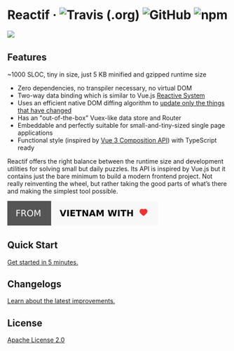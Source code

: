 # Reactif &middot; ![Travis (.org)](https://img.shields.io/travis/tuhuynh27/reactif?style=flat-square) ![GitHub](https://img.shields.io/github/license/tuhuynh27/reactif?style=flat-square) ![npm](https://img.shields.io/npm/v/@reactif/core?style=flat-square)

![](https://i.imgur.com/1TJ2Q0w.jpg)

## Features

~1000 SLOC, tiny in size, just 5 KB minified and gzipped runtime size
- Zero dependencies, no transpiler necessary, no virtual DOM
- Two-way data binding which is similar to Vue.js [Reactive System](https://v3.vuejs.org/guide/reactivity.html)
- Uses an efficient native DOM diffing algorithm to [update only the things that have changed](https://s8.gifyu.com/images/diffing.gif)
- Has an "out-of-the-box" Vuex-like data store and Router
- Embeddable and perfectly suitable for small-and-tiny-sized single page applications
- Functional style (inspired by [Vue 3 Composition API](https://composition-api.vuejs.org/)) with TypeScript ready

Reactif offers the right balance between the runtime size and development utilities for solving small but daily 
puzzles. Its API is inspired by Vue.js but it contains just the bare minimum to build a modern frontend 
project. Not really reinventing the wheel, but rather taking the good parts of what’s there and making the simplest tool possible.

[![From Vietnam with <3](https://raw.githubusercontent.com/webuild-community/badge/master/svg/love-modern.svg)](https://webuild.community)

## Quick Start

[Get started in 5 minutes.](https://jinyframework.com)

## Changelogs

[Learn about the latest improvements.](https://jinyframework.com/guide/changelogs.html)

## License

[Apache License 2.0](https://github.com/huynhminhtufu/jiny/blob/master/LICENSE)